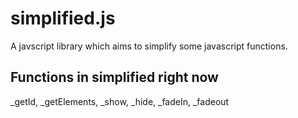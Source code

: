 # simplified.js
A javscript library which aims to simplify some javascript functions.

## Functions in simplified right now
_getId, _getElements, _show, _hide, _fadeIn, _fadeout
